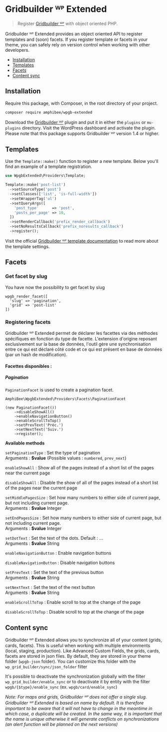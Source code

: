 # Gridbuilder ᵂᴾ Extended

> Register [Gridbuilder ᵂᴾ](https://www.wpgridbuilder.com) with object oriented PHP.

Gridbuilder ᵂᴾ Extended provides an object oriented API to register templates and (soon) facets. If you register template or facets in your theme, you can safely rely on version control when working with other developers.

- [Installation](#installation)
- [Templates](#templates)
- [Facets](#facets)
- [Content sync](#content-sync)

## Installation

Require this package, with Composer, in the root directory of your project.

```bash
composer require amphibee/wpgb-extended
```

Download the [Gridbuilder ᵂᴾ](https://wpgridbuilder.com/pricing/) plugin and put it in either the `plugins` or `mu-plugins` directory. Visit the WordPress dashboard and activate the plugin. Please note that this package supports Gridbuilder ᵂᴾ version 1.4 or higher.

## Templates

Use the `Template::make()` function to register a new template. Below you'll find an example of a template registration.

```php
use WpgbExtended\Providers\Template;

Template::make('post-list')
  ->setSourceType('post')
  ->setClasses(['list', 'is-full-width'])
  ->setWrapperTag('ul')
  ->setQueryArgs([
    'post_type'      => 'post',
    'posts_per_page' => 10,
  ])
  ->setRenderCallback('prefix_render_callback')
  ->setNoResultsCallback('prefix_noresults_callback')
  ->register();
```

Visit the official [Gridbuilder ᵂᴾ template documentation](https://docs.wpgridbuilder.com/resources/filter-templates/) to read more about the template settings.

## Facets

### Get facet by slug

You have now the possibility to get facet by slug

```
wpgb_render_facet([
  'slug' => 'pagination',
  'grid' => 'post-list'
])
```

###  Registering facets

Gridbuilder ᵂᴾ Extended permet de déclarer les facettes via des méthodes spécifiques en fonction du type de facette. L'extension d'origine reposant exclusivement sur la base de données, l'outil gère une synchronisation entre ce qui est déclaré côté code et ce qui est présent en base de données (par un hash de modification).

#### Facettes disponibles :

##### Pagination

`PaginationFacet` is used to create a pagination facet.

`AmphiBee\WpgbExtended\Providers\Facets\PaginationFacet`

```
(new PaginationFacet())
    ->disableShowAll()
    ->enableNavigationButton()
    ->enableScrollToTop()
    ->setPrevText('Préc.')
    ->setNextText('Suiv.')
    ->register();
```

**Available methods**

`setPaginationType` : Set the type of pagination  
Arguments : **$value** (Possible values : `numbered`, `prev_next`)

`enableShowAll` : Show all of the pages instead of a short list of the pages near the current page

`disableShowAll` : Disable the show of all of the pages instead of a short list of the pages near the current page

`setMiddlePagesSize` : Set how many numbers to either side of current page, but not including current page.  
Arguments : **$value** Integer

`setEndPagesSize` : Set how many numbers to either side of current page, but not including current page.  
Arguments : **$value** Integer

`setDotText` : Set the text of the dots. Default : …  
Arguments : **$value** String

`enableNavigationButton` : Enable navigation buttons

`disableNavigationButton` : Disable navigation buttons

`setPrevText` : Set the text of the previous button  
Arguments : **$value** String

`setNextText` : Set the text of the next button  
Arguments : **$value** String

`enableScrollToTop` : Enable scroll to top at the change of the page

`disableScrollToTop` : Disable scroll to top at the change of the page

## Content sync

Gridbuilder ᵂᴾ Extended allows you to synchronize all of your content (grids, cards, facets). This is useful when working with multiple environments (local, staging, production).
Like Advanced Custom Fields, the grids, cards, facets are stored in json files. By default, they are stored in your theme folder (`wpgb-json` folder).
You can customize this folder with the `wp_grid_builder/sync/json_folder` filter

It's possible to deactivate the synchronization globally with the filter `wp_grid_builder/enable_sync` or to deactivate it by entity with the filter `wpgb/{$type}/enable_sync` (ex. `wpgb/card/enable_sync`)

*Note: For maps and grids, Gridbuilder ᵂᴾ does not offer a single slug. Gridbuilder ᵂᴾ Extended is based on name by default. It is therefore important to be aware that it will not have to change in the meantime in which case, a duplicate will be created. In the same way, it is important that the name is unique otherwise it will generate conflicts on synchronizations (an alert function will be planned on the next versions)*
